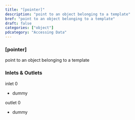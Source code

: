 ```yaml
---
title: "[pointer]"
description: "point to an object belonging to a template"
bref: "point to an object belonging to a template"
draft: false
categories: ["object"]
pdcategory: "Accessing Data"
---
```


### [pointer]

point to an object belonging to a template

### Inlets & Outlets

inlet 0

 - dummy

outlet 0

 - dummy
 
